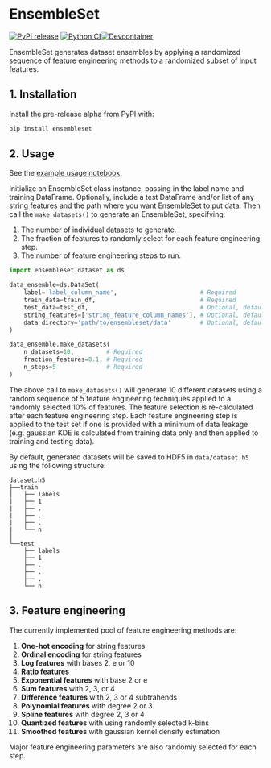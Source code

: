 # EnsembleSet

[![PyPI release](https://github.com/gperdrizet/ensembleset/actions/workflows/publish_pypi.yml/badge.svg)](https://github.com/gperdrizet/ensembleset/actions/workflows/publish_pypi.yml) [![Python CI](https://github.com/gperdrizet/ensembleset/actions/workflows/python_ci.yml/badge.svg)](https://github.com/gperdrizet/ensembleset/actions/workflows/python_ci.yml)[![Devcontainer](https://github.com/gperdrizet/ensembleset/actions/workflows/codespaces/create_codespaces_prebuilds/badge.svg)](https://github.com/gperdrizet/ensembleset/actions/workflows/codespaces/create_codespaces_prebuilds)

EnsembleSet generates dataset ensembles by applying a randomized sequence of feature engineering methods to a randomized subset of input features.

## 1. Installation

Install the pre-release alpha from PyPI with:

```bash
pip install ensembleset
```

## 2. Usage

See the [example usage notebook](https://github.com/gperdrizet/ensembleset/blob/main/examples/regression_calorie_burn.ipynb).

Initialize an EnsembleSet class instance, passing in the label name and training DataFrame. Optionally, include a test DataFrame and/or list of any string features and the path where you want EnsembleSet to put data. Then call the `make_datasets()` to generate an EnsembleSet, specifying:

1. The number of individual datasets to generate.
2. The fraction of features to randomly select for each feature engineering step.
3. The number of feature engineering steps to run.

```python
import ensembleset.dataset as ds

data_ensemble=ds.DataSet(
    label='label_column_name',                       # Required
    train_data=train_df,                             # Required
    test_data=test_df,                               # Optional, defaults to None
    string_features=['string_feature_column_names'], # Optional, defaults to None
    data_directory='path/to/ensembleset/data'        # Optional, defaults to ./data
)

data_ensemble.make_datasets(
    n_datasets=10,         # Required
    fraction_features=0.1, # Required
    n_steps=5              # Required
)
```

The above call to `make_datasets()` will generate 10 different datasets using a random sequence of 5 feature engineering techniques applied to a randomly selected 10% of features. The feature selection is re-calculated after each feature engineering step. Each feature engineering step is applied to the test set if one is provided with a minimum of data leakage (e.g. gaussian KDE is calculated from training data only and then applied to training and testing data).

By default, generated datasets will be saved to HDF5 in `data/dataset.h5` using the following structure:

```text
dataset.h5
├──train
│   ├── labels
|   ├── 1
|   ├── .
|   ├── .
|   ├── .
|   └── n
│
└──test
    ├── labels
    ├── 1
    ├── .
    ├── .
    ├── .
    └── n
```

## 3. Feature engineering

The currently implemented pool of feature engineering methods are:

1. **One-hot encoding** for string features
2. **Ordinal encoding** for string features
3. **Log features** with bases 2, e or 10
4. **Ratio features**
5. **Exponential features** with base 2 or e
6. **Sum features** with 2, 3, or 4
7. **Difference features** with 2, 3 or 4 subtrahends
8. **Polynomial features** with degree 2 or 3
9. **Spline features** with degree 2, 3 or 4
10. **Quantized features** with using randomly selected k-bins
11. **Smoothed features** with gaussian kernel density estimation

Major feature engineering parameters are also randomly selected for each step.

